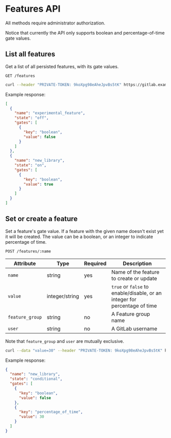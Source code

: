 # Features API

All methods require administrator authorization.

Notice that currently the API only supports boolean and percentage-of-time gate
values.

## List all features

Get a list of all persisted features, with its gate values.

```
GET /features
```

```bash
curl --header "PRIVATE-TOKEN: 9koXpg98eAheJpvBs5tK" https://gitlab.example.com/api/v4/features
```

Example response:

```json
[
  {
    "name": "experimental_feature",
    "state": "off",
    "gates": [
      {
        "key": "boolean",
        "value": false
      }
    ]
  },
  {
    "name": "new_library",
    "state": "on",
    "gates": [
      {
        "key": "boolean",
        "value": true
      }
    ]
  }
]
```

## Set or create a feature

Set a feature's gate value. If a feature with the given name doesn't exist yet
it will be created. The value can be a boolean, or an integer to indicate
percentage of time.

```
POST /features/:name
```

| Attribute | Type | Required | Description |
| --------- | ---- | -------- | ----------- |
| `name` | string | yes | Name of the feature to create or update |
| `value` | integer/string | yes | `true` or `false` to enable/disable, or an integer for percentage of time |
| `feature_group` | string | no | A Feature group name |
| `user` | string | no | A GitLab username |

Note that `feature_group` and `user` are mutually exclusive.

```bash
curl --data "value=30" --header "PRIVATE-TOKEN: 9koXpg98eAheJpvBs5tK" https://gitlab.example.com/api/v4/features/new_library
```

Example response:

```json
{
  "name": "new_library",
  "state": "conditional",
  "gates": [
    {
      "key": "boolean",
      "value": false
    },
    {
      "key": "percentage_of_time",
      "value": 30
    }
  ]
}
```

